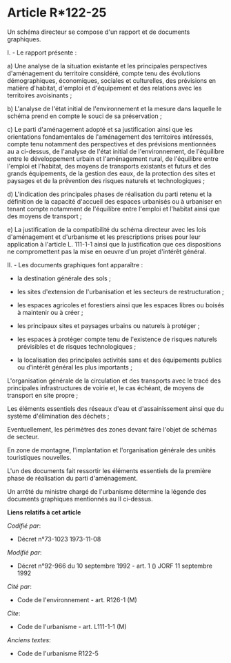 # Article R*122-25

Un schéma directeur se compose  d'un rapport et de documents graphiques.

I. - Le rapport présente :

a) Une analyse de la situation existante et les principales perspectives d'aménagement du territoire considéré, compte tenu
des évolutions démographiques, économiques, sociales et culturelles, des prévisions en matière d'habitat, d'emploi et
d'équipement et des relations avec les territoires avoisinants ;

b) L'analyse de l'état initial de l'environnement et la mesure dans laquelle le schéma prend en compte le souci de sa
préservation ;

c) Le parti d'aménagement adopté et sa justification ainsi que les orientations fondamentales de l'aménagement des
territoires intéressés, compte tenu notamment des perspectives et des prévisions mentionnées au a ci-dessus, de l'analyse de
l'état initial de l'environnement, de l'équilibre entre le développement urbain et l'aménagement rural, de l'équilibre entre
l'emploi et l'habitat, des moyens de transports existants et futurs et des grands équipements, de la gestion des eaux, de la
protection des sites et paysages et de la prévention des risques naturels et technologiques ;

d) L'indication des principales phases de réalisation du parti retenu et la définition de la capacité d'accueil des espaces
urbanisés ou à urbaniser en tenant compte notamment de l'équilibre entre l'emploi et l'habitat ainsi que des moyens de
transport ;

e) La justification de la compatibilité du schéma directeur avec les lois d'aménagement et d'urbanisme et les prescriptions
prises pour leur application à l'article L. 111-1-1 ainsi que la justification que ces dispositions ne compromettent pas la
mise en oeuvre d'un projet d'intérêt général.

II. - Les documents graphiques font apparaître :

- la destination générale des sols ;

- les sites d'extension de l'urbanisation et les secteurs de restructuration ;

- les espaces agricoles et forestiers ainsi que les espaces libres ou boisés à maintenir ou à créer ;

- les principaux sites et paysages urbains ou naturels à protéger ;

- les espaces à protéger compte tenu de l'existence de risques naturels prévisibles et de risques technologiques ;

- la localisation des principales activités sans et des équipements publics ou d'intérêt général les plus importants ;

L'organisation générale de la circulation et des transports avec le tracé des principales infrastructures de voirie et, le
cas échéant, de moyens de transport en site propre ;

Les éléments essentiels des réseaux d'eau et d'assainissement ainsi que du système d'élimination des déchets ;

Eventuellement, les périmètres des zones devant faire l'objet de schémas de secteur.

En zone de montagne, l'implantation et l'organisation générale des unités touristiques nouvelles.

L'un des documents fait ressortir les éléments essentiels de la première phase de réalisation du parti d'aménagement.

Un arrêté du ministre chargé de l'urbanisme détermine la légende des documents graphiques mentionnés au II ci-dessus.

**Liens relatifs à cet article**

_Codifié par_:

  - Décret n°73-1023 1973-11-08

_Modifié par_:

  - Décret n°92-966 du 10 septembre 1992 - art. 1 () JORF 11 septembre 1992

_Cité par_:

  - Code de l'environnement - art. R126-1 (M)

_Cite_:

  - Code de l'urbanisme - art. L111-1-1 (M)

_Anciens textes_:

  - Code de l'urbanisme R122-5
